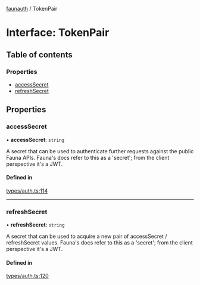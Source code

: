 [faunauth](../index.md) / TokenPair

# Interface: TokenPair

## Table of contents

### Properties

- [accessSecret](TokenPair.md#accesssecret)
- [refreshSecret](TokenPair.md#refreshsecret)

## Properties

### accessSecret

• **accessSecret**: `string`

A secret that can be used to authenticate further requests against the public Fauna APIs.
Fauna's docs refer to this as a 'secret'; from the client perspective it's a JWT.

#### Defined in

[types/auth.ts:114](https://github.com/alexnitta/faunauth/blob/baabf83/src/types/auth.ts#L114)

___

### refreshSecret

• **refreshSecret**: `string`

A secret that can be used to acquire a new pair of accessSecret / refreshSecret values.
Fauna's
docs refer to this as a 'secret'; from the client perspective it's a JWT.

#### Defined in

[types/auth.ts:120](https://github.com/alexnitta/faunauth/blob/baabf83/src/types/auth.ts#L120)

